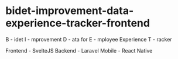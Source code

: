 # bidet-improvement-data-experience-tracker-frontend

B - idet 
I - mprovement 
D - ata for
E - mployee Experience 
T - racker

Frontend - SvelteJS
Backend - Laravel
Mobile - React Native
